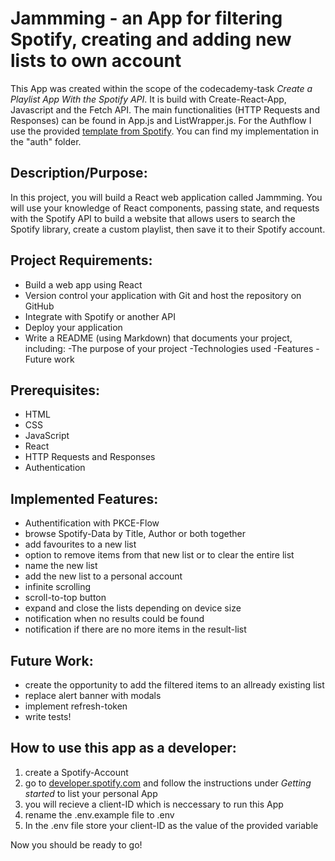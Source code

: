 # Jammming - an App for filtering Spotify, creating and adding new lists to own account

This App was created within the scope of the codecademy-task *Create a Playlist App With the Spotify API*. It is build with Create-React-App, Javascript and the Fetch API. The main functionalities (HTTP Requests and Responses) can be found in App.js and ListWrapper.js. For the Authflow I use the provided [template from Spotify](https://github.com/spotify/web-api-examples/tree/master/authorization/authorization_code_pkce). You can find my implementation in the "auth" folder.

## Description/Purpose:

In this project, you will build a React web application called Jammming. You will use your knowledge of React components, passing state, and requests with the Spotify API to build a website that allows users to search the Spotify library, create a custom playlist, then save it to their Spotify account.

## Project Requirements:

* Build a web app using React
* Version control your application with Git and host the repository on GitHub
* Integrate with Spotify or another API
* Deploy your application
* Write a README (using Markdown) that documents your project, including:
    -The purpose of your project
    -Technologies used
    -Features
    -Future work

## Prerequisites:

* HTML
* CSS
* JavaScript
* React
* HTTP Requests and Responses
* Authentication

## Implemented Features:

* Authentification with PKCE-Flow
* browse Spotify-Data by Title, Author or both together
* add favourites to a new list
* option to remove items from that new list or to clear the entire list
* name the new list
* add the new list to a personal account
* infinite scrolling
* scroll-to-top button
* expand and close the lists depending on device size
* notification when no results could be found
* notification if there are no more items in the result-list

## Future Work:

* create the opportunity to add the filtered items to an allready existing list 
* replace alert banner with modals
* implement refresh-token
* write tests!

## How to use this app as a developer:

1. create a Spotify-Account
2. go to [developer.spotify.com](https://developer.spotify.com) and follow the instructions under *Getting started* to list your personal App
3. you will recieve a client-ID which is neccessary to run this App 
4. rename the .env.example file to .env 
5. In the .env file store your client-ID as the value of the provided variable 

Now you should be ready to go!
